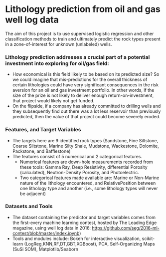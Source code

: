 # Lithology prediction from oil and gas well log data
The aim of this project is to use supervised logistic regression and other classification methods to train and ultimately predict the rock types present in a zone-of-interest for unknown (unlabeled) wells.

### Lithology prediction addresses a crucial part of a potential investment into exploring for oil/gas field:
- How economical is this field likely to be based on its predicted size? So we could imagine that mis-predictions for the overall thickness of certain lithologies could have very significant consequences in the risk aversion for an oil and gas investment portfolio. In other words, if the size of the prize is not likely to deliver enough return-on-investment, that project would likely not get funded.
- On the flipside, if a company has already committed to drilling wells and they subsequently find out there was a lot less reservoir than previously predicted, then the value of that project could become severely eroded.


### Features, and Target Variables
- The targets here are 9 identified rock types (Sandstone, Fine Siltstone, Coarse Siltstone, Marine Silty Shale, Mudstone, Wackestone, Dolomite, Packstone, and Bafflestone)
- The features consist of 5 numerical and 2 categorical features. 
  - Numerical features are down-hole measurements recorded from these tools: Gamma Ray, Deep Resistivity, differential Porosity (calculated), Neutron-Density Porosity, and Photoelectric.
  - Two categorical features made available are: Marine or Non-Marine nature of the lithology encountered, and RelativePosition between one lithology type and another (i.e., some lithology types will never be adjacent)

### Datasets and Tools
- The dataset containing the predictor and target variables comes from the first-every machine learning contest, hosted by The Leading Edge magazine, using well log data in 2016: https://github.com/seg/2016-ml-contest/blob/master/index.ipynb)
- Tools and modules include: Bokeh for interactive visualization, scikit-learn (LogReg,KNN,RF,DT,GBT,XGBoost), PCA, Self-Organizing Maps (SuSi SOM), Matplotlib/Seaborn
